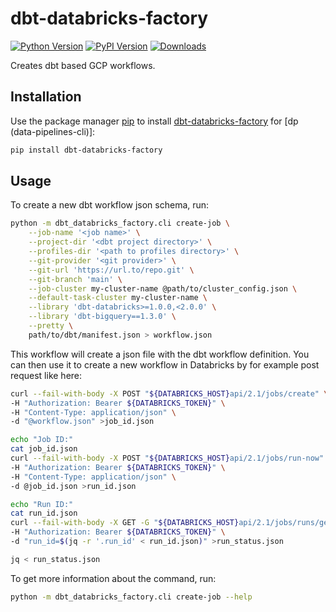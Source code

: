 # dbt-databricks-factory

[![Python Version](https://img.shields.io/badge/python-3.9%20%7C%203.10%20%7C%203.11-blue)](https://github.com/getindata/dbt-databricks-factory)
[![PyPI Version](https://badge.fury.io/py/dbt-databricks-factory.svg)](https://pypi.org/project/dbt-databricks-factory/)
[![Downloads](https://pepy.tech/badge/dbt-databricks-factory)](https://pepy.tech/project/dbt-databricks-factory)

Creates dbt based GCP workflows.

## Installation
Use the package manager [pip](https://pip.pypa.io/en/stable/) to install [dbt-databricks-factory](https://pypi.org/project/dbt-databricks-factory/) for [dp (data-pipelines-cli)]:

```bash
pip install dbt-databricks-factory
```


## Usage
To create a new dbt workflow json schema, run:
```bash
python -m dbt_databricks_factory.cli create-job \
    --job-name '<job name>' \
    --project-dir '<dbt project directory>' \
    --profiles-dir '<path to profiles directory>' \
    --git-provider '<git provider>' \
    --git-url 'https://url.to/repo.git' \
    --git-branch 'main' \
    --job-cluster my-cluster-name @path/to/cluster_config.json \
    --default-task-cluster my-cluster-name \
    --library 'dbt-databricks>=1.0.0,<2.0.0' \
    --library 'dbt-bigquery==1.3.0' \
    --pretty \
    path/to/dbt/manifest.json > workflow.json
```

This workflow will create a json file with the dbt workflow definition. You can then use it to create a new workflow in Databricks by for example post request like here:
```bash
curl --fail-with-body -X POST "${DATABRICKS_HOST}api/2.1/jobs/create" \
-H "Authorization: Bearer ${DATABRICKS_TOKEN}" \
-H "Content-Type: application/json" \
-d "@workflow.json" >job_id.json

echo "Job ID:"
cat job_id.json
curl --fail-with-body -X POST "${DATABRICKS_HOST}api/2.1/jobs/run-now" \
-H "Authorization: Bearer ${DATABRICKS_TOKEN}" \
-H "Content-Type: application/json" \
-d @job_id.json >run_id.json

echo "Run ID:"
cat run_id.json
curl --fail-with-body -X GET -G "${DATABRICKS_HOST}api/2.1/jobs/runs/get" \
-H "Authorization: Bearer ${DATABRICKS_TOKEN}" \
-d "run_id=$(jq -r '.run_id' < run_id.json)" >run_status.json

jq < run_status.json
```

To get more information about the command, run:
```bash
python -m dbt_databricks_factory.cli create-job --help
```
